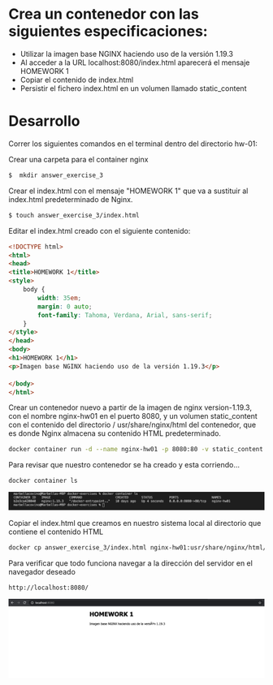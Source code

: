 # Crea un contenedor con las siguientes especificaciones:
  -  Utilizar la imagen base NGINX haciendo uso de la versión 1.19.3
  -  Al acceder a la URL localhost:8080/index.html aparecerá el mensaje HOMEWORK 1
  -  Copiar el contenido de index.html
  -  Persistir el fichero index.html en un volumen llamado static_content

# Desarrollo
Correr los siguientes comandos en el terminal dentro del directorio hw-01:

Crear una carpeta para el container nginx
```sh
$  mkdir answer_exercise_3
```
Crear el index.html  con el mensaje "HOMEWORK 1" que va a sustituir al index.html predeterminado de Nginx.
```sh
$ touch answer_exercise_3/index.html
```
Editar el index.html creado con el siguiente contenido:
```html
<!DOCTYPE html>
<html>
<head>
<title>HOMEWORK 1</title>
<style>
    body {
        width: 35em;
        margin: 0 auto;
        font-family: Tahoma, Verdana, Arial, sans-serif;
    }
</style>
</head>
<body>
<h1>HOMEWORK 1</h1>
<p>Imagen base NGINX haciendo uso de la versión 1.19.3</p>

</body>
</html>
```

 Crear un contenedor nuevo a partir de la imagen de nginx version-1.19.3, con el nombre nginx-hw01 en el puerto 8080, y un volumen static_content con el contenido del directorio / usr/share/nginx/html del contenedor, que es donde Nginx almacena su contenido HTML predeterminado.
 ```sh
 docker container run -d --name nginx-hw01 -p 8080:80 -v static_content:/usr/share/nginx/html nginx:1.19.3
 ```
 Para revisar que nuestro contenedor se ha creado y esta corriendo...
  ```sh
 docker container ls
 ```
 ![Alt text](https://github.com/marbellacovino/docker-exercises/blob/master/hw-01/images/nginx-1.0.png "Contenedores Corriendo")

 Copiar el index.html que creamos en nuestro sistema local al directorio que contiene el contenido HTML 
  ```sh
 docker cp answer_exercise_3/index.html nginx-hw01:usr/share/nginx/html/index.html
 ```
 Para verificar que todo funciona navegar a la dirección del servidor en el navegador deseado
```sh
http://localhost:8080/
```
 ![Alt text](https://github.com/marbellacovino/docker-exercises/blob/master/hw-01/images/nginx-1.1.png "index")
